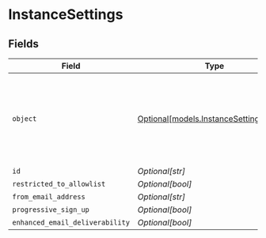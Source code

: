 # InstanceSettings


## Fields

| Field                                                                                 | Type                                                                                  | Required                                                                              | Description                                                                           | Example                                                                               |
| ------------------------------------------------------------------------------------- | ------------------------------------------------------------------------------------- | ------------------------------------------------------------------------------------- | ------------------------------------------------------------------------------------- | ------------------------------------------------------------------------------------- |
| `object`                                                                              | [Optional[models.InstanceSettingsObject]](../models/instancesettingsobject.md)        | :heavy_minus_sign:                                                                    | String representing the object's type. Objects of the same type share the same value. | instance_settings                                                                     |
| `id`                                                                                  | *Optional[str]*                                                                       | :heavy_minus_sign:                                                                    | N/A                                                                                   | inst_123456789                                                                        |
| `restricted_to_allowlist`                                                             | *Optional[bool]*                                                                      | :heavy_minus_sign:                                                                    | N/A                                                                                   | false                                                                                 |
| `from_email_address`                                                                  | *Optional[str]*                                                                       | :heavy_minus_sign:                                                                    | N/A                                                                                   | noreply@clerk.dev                                                                     |
| `progressive_sign_up`                                                                 | *Optional[bool]*                                                                      | :heavy_minus_sign:                                                                    | N/A                                                                                   | true                                                                                  |
| `enhanced_email_deliverability`                                                       | *Optional[bool]*                                                                      | :heavy_minus_sign:                                                                    | N/A                                                                                   | true                                                                                  |